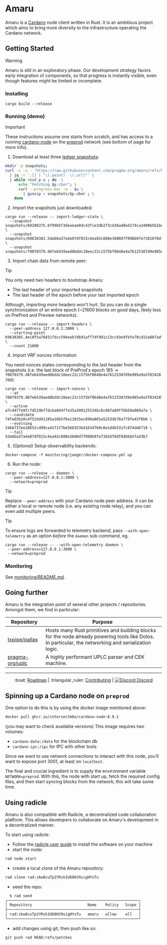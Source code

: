 # Amaru

Amaru is a [Cardano](https://cardano.org) node client written in Rust. It is an ambitious project which aims to bring more diversity to the infrastructure operating the Cardano network.

## Getting Started

> [!WARNING]
>
> Amaru is still in an exploratory phase. Our development strategy favors early
> integration of components, so that progress is instantly visible, even though
> features might be limited or incomplete.

### Installing

```console
cargo build --release
```

### Running (demo)

> [!IMPORTANT]
> These instructions assume one starts from scratch, and has access to a running [cardano-node](https://github.com/IntersectMBO/cardano-node/)
on the [preprod](https://book.world.dev.cardano.org/env-preprod.html) network (see bottom of page for more info).

1. Download at least three [ledger snapshots](./data/README.md#cardano-ledger-snapshots):

```bash
mkdir -p snapshots;
curl -s -o - "https://raw.githubusercontent.com/pragma-org/amaru/refs/heads/main/data/snapshots.json" \
  | jq -r '.[] | "\(.point)  \(.url)"' \
  | while read p u ; do  \
      echo "Fetching $p.cbor"; \
      curl --progress-bar -o - $u \
        | gunzip > snapshots/$p.cbor ; \
    done
```

2. Import the snapshots just downloaded:

```console
cargo run --release -- import-ledger-state \
  --snapshot snapshots/69206375.6f99b5f3deaeae8dc43fce3db2f3cd36ad8ed174ca3400b5b1bed76fdf248912.cbor \
  --snapshot snapshots/69638382.5da6ba37a4a07df015c4ea92c880e3600d7f098b97e73816f8df04bbb5fad3b7.cbor \
  --snapshot snapshots/70070379.d6fe6439aed8bddc10eec22c1575bf0648e4a76125387d9e985e9a3f8342870d.cbor
```

3. Import chain data from remote peer:

> [!TIP]
>
> You only need two headers to bootstrap Amaru:
>
> - The last header of your imported snapshots
> - The last header of the epoch before your last imported epoch
>
> Although, importing _more_ headers won't hurt. So you can do a single
> synchronization of an entire epoch (~21600 blocks on good days, likely less
> on PreProd and Preview networks).

```console
cargo run --release -- import-headers \
  --peer-address 127.0.0.1:3000 \
  --starting-point 69638365.4ec0f5a78431fdcc594eab7db91aff7dfd91c13cc93e9fbfe70cd15a86fadfb2 \
  --count 21600
```

4. Import VRF nonces information

You need nonces states corresponding to the last header from the snapshots
(i.e. the last block of PreProd's epoch 165 → `70070379.d6fe6439aed8bddc10eec22c1575bf0648e4a76125387d9e985e9a3f8342870d`):

```console
cargo run --release -- import-nonces \
  --at 70070379.d6fe6439aed8bddc10eec22c1575bf0648e4a76125387d9e985e9a3f8342870d \
  --active a7c4477e9fcfd519bf7dcba0d4ffe35a399125534bc8c60fa89ff6b50a060a7a \
  --candidate 74fe03b10c4f52dd41105a16b5f6a11015ec890a001a5253db78a779fe43f6b6 \
  --evolving 24bb737ee28652cd99ca41f1f7be568353b4103d769c6e1ddb531fc874dd6718 \
  --tail 5da6ba37a4a07df015c4ea92c880e3600d7f098b97e73816f8df04bbb5fad3b7
```

5. _(Optional)_ Setup observability backends:

```console
docker-compose -f monitoring/jaeger/docker-compose.yml up
```

6. Run the node:

```console
cargo run --release -- daemon \
  --peer-address=127.0.0.1:3000 \
  --network=preprod
```

> [!TIP]
> Replace `--peer-address` with your Cardano node peer address. It can be either
> a local or remote node (i.e. any existing node relay), and you can even add multiple peers.

> [!TIP]
> To ensure logs are forwarded to telemetry backend, pass `--with-open-telemetry` as an option _before_ the `daemon` sub-command, eg.
>
> ```console
> cargo run --release -- --with-open-telemetry daemon \
>  --peer-address=127.0.0.1:3000 \
>  --network=preprod
> ```

### Monitoring

See [monitoring/README.md](./monitoring/README.md).

## Going further

Amaru is the integration point of several other projects / repositories. Amongst them, we find in particular:

| Repository                                                      | Purpose                                                                                                                                               |
| ---                                                             | ---                                                                                                                                                   |
| [txpipe/pallas](https://github.com/txpipe/pallas)               | Hosts many Rust primitives and building blocks for the node already powering tools like Dolos. In particular, the networking and serialization logic. |
| [pragma-org/uplc](https://github.com/pragma-org/uplc)           | A highly performant UPLC parser and CEK machine.                                                                                                      |

<hr/>

<p align="center">
  :boat: <a href="https://github.com/orgs/pragma-org/projects/1/views/1">Roadmap</a>
  |
  :triangular_ruler: <a href="CONTRIBUTING.md">Contributing</a>
  |
  <a href="https://discord.gg/3nZYCHW9Ns"><img src=".github/discord.svg" alt="Discord" /> Discord</a>
</p>

## Spinning up a Cardano node on `preprod`

One option to do this is by using the docker image mentioned above:

```sh
docker pull ghcr.io/intersectmbo/cardano-node:8.9.1
```

(you may want to check available versions)
This image requires two volumes:

- `cardano-data:/data` for the blockchain db
- `cardano-ipc:/ipc` for IPC with other tools

Since we want to use network connections to interact with this node, you’ll want to expose port 3001, at least on `localhost`.

The final and crucial ingredient is to supply the environment variable `NETWORK=preprod`.
With this, the node with start up, fetch the required config files, and then start syncing blocks from the network; this will take some time.

## Using radicle 
 
Amaru is also compatible with Radicle, a decentralized code collaboration platform. This allows developers to collaborate on Amaru's development in a decentralized manner.
 
To start using radicle:

- Follow the [radicle user guide](https://radicle.xyz/guides/user) to install the software on your machine
- start the node:
```bash
rad node start
```
- create a local clone of the Amaru repository:
```bash
rad clone rad:zkw8cuTp2YRsk1U68HJ9sigHYsTu
```
- seed the repo:
```bash
  $ rad seed
╭───────────────────────────────────────────────────────────╮
│ Repository                         Name    Policy   Scope │
├───────────────────────────────────────────────────────────┤
│ rad:zkw8cuTp2YRsk1U68HJ9sigHYsTu   amaru   allow    all   │
╰───────────────────────────────────────────────────────────╯
```
- add changes using git, then push like so:
```bash
git push rad HEAD:refs/patches
```